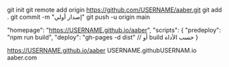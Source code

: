 git init
git remote add origin https://github.com/USERNAME/aaber.git
git add .
git commit -m "إصدار أولي"
git push -u origin main

"homepage": "https://USERNAME.github.io/aaber",
"scripts": {
"predeploy": "npm run build",
"deploy": "gh-pages -d dist" // أو build حسب الأداة
}

https://USERNAME.github.io/aaber
USERNAME.githubUSERNAM.io
aaber.com
